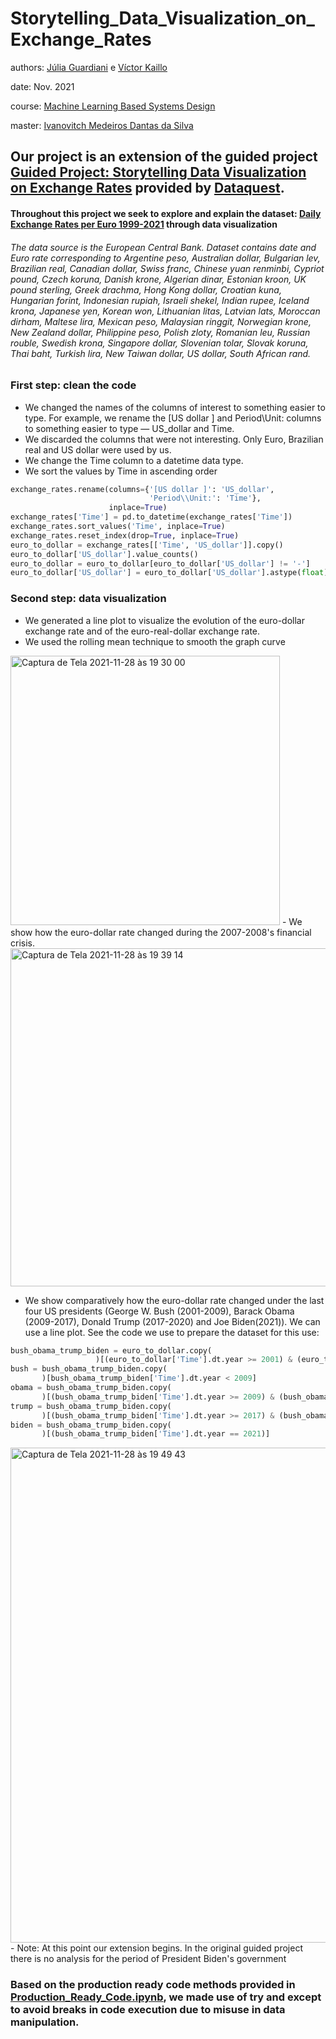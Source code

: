 # Storytelling_Data_Visualization_on_Exchange_Rates

authors:
[Júlia Guardiani](https://www.linkedin.com/in/juliaguardiani/) e
[Víctor Kaillo](https://www.linkedin.com/in/victorkaillo/)


date:
Nov. 2021

course: [Machine Learning Based Systems Design](https://github.com/ivanovitchm/mlops)

master: [Ivanovitch Medeiros Dantas da Silva](https://github.com/ivanovitchm)

## Our project is an extension of the guided project [Guided Project: Storytelling Data Visualization on Exchange Rates](https://app.dataquest.io/c/96/m/529/guided-project%3A-storytelling-data-visualization-on-exchange-rates/1/introducing-the-dataset) provided by [Dataquest](dataquest.io).
#### Throughout this project we seek to explore and explain the dataset: [Daily Exchange Rates per Euro 1999-2021](https://www.kaggle.com/lsind18/euro-exchange-daily-rates-19992020) through data visualization
###### The data source is the European Central Bank. Dataset contains date and Euro rate corresponding to Argentine peso, Australian dollar, Bulgarian lev, Brazilian real, Canadian dollar, Swiss franc, Chinese yuan renminbi, Cypriot pound, Czech koruna, Danish krone, Algerian dinar, Estonian kroon, UK pound sterling, Greek drachma, Hong Kong dollar, Croatian kuna, Hungarian forint, Indonesian rupiah, Israeli shekel, Indian rupee, Iceland krona, Japanese yen, Korean won, Lithuanian litas, Latvian lats, Moroccan dirham, Maltese lira, Mexican peso, Malaysian ringgit, Norwegian krone, New Zealand dollar, Philippine peso, Polish zloty, Romanian leu, Russian rouble, Swedish krona, Singapore dollar, Slovenian tolar, Slovak koruna, Thai baht, Turkish lira, New Taiwan dollar, US dollar, South African rand.

### First step: clean the code

- We changed the names of the columns of interest to something easier to type. For example, we rename the [US dollar ] and Period\Unit: columns to something easier to type — US_dollar and Time.
- We discarded the columns that were not interesting. Only Euro, Brazilian real and US dollar were used by us.
- We change the Time column to a datetime data type. 
- We sort the values by Time in ascending order
~~~ python
exchange_rates.rename(columns={'[US dollar ]': 'US_dollar',
                               'Period\\Unit:': 'Time'},
                      inplace=True)
exchange_rates['Time'] = pd.to_datetime(exchange_rates['Time'])
exchange_rates.sort_values('Time', inplace=True)
exchange_rates.reset_index(drop=True, inplace=True)
euro_to_dollar = exchange_rates[['Time', 'US_dollar']].copy()
euro_to_dollar['US_dollar'].value_counts() 
euro_to_dollar = euro_to_dollar[euro_to_dollar['US_dollar'] != '-']
euro_to_dollar['US_dollar'] = euro_to_dollar['US_dollar'].astype(float)
~~~

### Second step: data visualization

- We generated a line plot to visualize the evolution of the euro-dollar exchange rate and of the euro-real-dollar exchange rate.
- We used the rolling mean technique to smooth the graph curve  
<img width="431" alt="Captura de Tela 2021-11-28 às 19 30 00" src="https://user-images.githubusercontent.com/27768375/143788718-9e85a6a6-0b78-43e8-80cd-96d9fc81a4db.png">
- We show how the euro-dollar rate changed during the 2007-2008's financial crisis.
<img width="541" alt="Captura de Tela 2021-11-28 às 19 39 14" src="https://user-images.githubusercontent.com/27768375/143789096-393a91ee-248f-4185-ae68-42129224a8d1.png">

- We show comparatively how the euro-dollar rate changed under the last four US presidents (George W. Bush (2001-2009), Barack Obama (2009-2017), Donald Trump (2017-2020) and Joe Biden(2021)). We can use a line plot. See the code we use to prepare the dataset for this use:
~~~ python
bush_obama_trump_biden = euro_to_dollar.copy(
                   )[(euro_to_dollar['Time'].dt.year >= 2001) & (euro_to_dollar['Time'].dt.year <= 2021)]
bush = bush_obama_trump_biden.copy(
       )[bush_obama_trump_biden['Time'].dt.year < 2009]
obama = bush_obama_trump_biden.copy(
       )[(bush_obama_trump_biden['Time'].dt.year >= 2009) & (bush_obama_trump_biden['Time'].dt.year < 2017)]
trump = bush_obama_trump_biden.copy(
       )[(bush_obama_trump_biden['Time'].dt.year >= 2017) & (bush_obama_trump_biden['Time'].dt.year < 2021)]
biden = bush_obama_trump_biden.copy(
       )[(bush_obama_trump_biden['Time'].dt.year == 2021)]
~~~

<img width="792" alt="Captura de Tela 2021-11-28 às 19 49 43" src="https://user-images.githubusercontent.com/27768375/143789461-d73e5147-73af-472a-83f9-f3603e77e786.png">
- Note: At this point our extension begins. In the original guided project there is no analysis for the period of President Biden's government


### Based on the production ready code methods provided in [Production_Ready_Code.ipynb](https://github.com/ivanovitchm/mlops/blob/main/week_04/Production_Ready_Code.ipynb), we made use of try and except to avoid breaks in code execution due to misuse in data manipulation.
